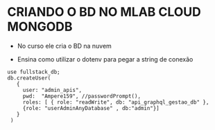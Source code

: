 # CRIANDO O BD NO MLAB CLOUD MONGODB

- No curso ele cria o BD na nuvem
  
- Ensina como utilizar o dotenv para pegar a string de conexão

```
use fullstack_db;
db.createUser(
   {
     user: "admin_apis",
     pwd:  "Ampere159", //passwordPrompt(),   
     roles: [ { role: "readWrite", db: "api_graphql_gestao_db" },
     {role: "userAdminAnyDatabase" , db:"admin"}]
   }
 )
```